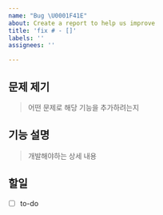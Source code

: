 ```yaml
---
name: "Bug \U0001F41E"
about: Create a report to help us improve
title: 'fix # - []'
labels: ''
assignees: ''

---
```


## 문제 제기
> 어떤 문제로 해당 기능을 추가하려는지

## 기능 설명
> 개발해야하는 상세 내용

## 할일
- [ ] to-do
